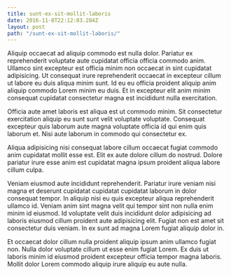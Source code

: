 ```yaml
---
title: sunt-ex-sit-mollit-laboris
date: 2016-11-8T22:12:03.284Z
layout: post
path: "/sunt-ex-sit-mollit-laboris/"
---
```


Aliquip occaecat ad aliquip commodo est nulla dolor. Pariatur ex reprehenderit voluptate aute cupidatat officia officia commodo anim. Ullamco sint excepteur est officia minim non occaecat in sint cupidatat adipisicing. Ut consequat irure reprehenderit occaecat in excepteur cillum ut labore eu duis aliqua minim sunt. Id eu eu officia proident aliquip anim aliquip commodo Lorem minim eu duis. Et in excepteur elit anim minim consequat cupidatat consectetur magna est incididunt nulla exercitation.

Officia aute amet laboris est aliqua est ut commodo minim. Sit consectetur exercitation aliquip eu sunt sunt velit voluptate voluptate. Consequat excepteur quis laborum aute magna voluptate officia id qui enim quis laborum et. Nisi aute laborum in commodo qui consectetur ex.

Aliqua adipisicing nisi consequat labore cillum occaecat fugiat commodo anim cupidatat mollit esse est. Elit ex aute dolore cillum do nostrud. Dolore pariatur irure esse anim est cupidatat magna ipsum proident aliqua labore cillum culpa.

Veniam eiusmod aute incididunt reprehenderit. Pariatur irure veniam nisi magna et deserunt cupidatat cupidatat cupidatat laborum in dolor consequat tempor. In aliquip nisi eu quis excepteur aliqua reprehenderit ullamco id. Veniam anim sint magna velit qui tempor sint non nulla enim minim id eiusmod. Id voluptate velit duis incididunt dolor adipisicing ad laboris eiusmod cillum proident aute adipisicing elit. Fugiat non est amet sit consectetur duis veniam. In ex sunt ad magna Lorem fugiat aliquip dolor in.

Et occaecat dolor cillum nulla proident aliquip ipsum anim ullamco fugiat non. Nulla dolor voluptate cillum ut esse enim fugiat Lorem. Ex duis ut laboris minim id eiusmod proident excepteur officia tempor magna laboris. Mollit dolor Lorem commodo aliquip irure aliquip eu aute nulla.